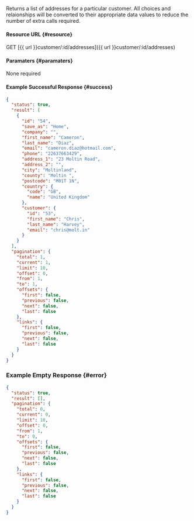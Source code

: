 <!--
@title GET customer/:id/addresses
@author Moltin Ltd
@description Gets an array of addresses for a specified customer

@sidebar 1
@family Addresses
@rate No
@auth Yes
@format JSON
@http GET
@version beta
-->

Returns a list of addresses for a particular customer. All choices and relaionships will be converted to their appropriate data values to reduce the number of extra calls required.


#### Resource URL   {#resource}
GET [{{ url }}customer/:id/addresses]({{ url }}customer/:id/addresses)


#### Paramaters {#paramaters}
None required


#### Example Successful Response    {#success}
``` json
{
  "status": true,
  "result": [
    {
      "id": "54",
      "save_as": "Home",
      "company": "",
      "first_name": "Cameron",
      "last_name": "Diaz",
      "email": "cameron.diaz@hotmail.com",
      "phone": "22637663429",
      "address_1": "23 Moltin Road",
      "address_2": "",
      "city": "Moltinland",
      "county": "Moltin ",
      "postcode": "M01T 1N",
      "country": {
        "code": "GB",
        "name": "United Kingdom"
      },
      "customer": {
        "id": "53",
        "first_name": "Chris",
        "last_name": "Harvey",
        "email": "chris@molt.in"
      }
    }
  ],
  "pagination": {
    "total": 1,
    "current": 1,
    "limit": 10,
    "offset": 0,
    "from": 1,
    "to": 1,
    "offsets": {
      "first": false,
      "previous": false,
      "next": false,
      "last": false
    },
    "links": {
      "first": false,
      "previous": false,
      "next": false,
      "last": false
    }
  }
}
```


### Example Empty Response  {#error}
``` json
{
  "status": true,
  "result": [],
  "pagination": {
    "total": 0,
    "current": 0,
    "limit": 10,
    "offset": 0,
    "from": 1,
    "to": 0,
    "offsets": {
      "first": false,
      "previous": false,
      "next": false,
      "last": false
    },
    "links": {
      "first": false,
      "previous": false,
      "next": false,
      "last": false
    }
  }
}
```
